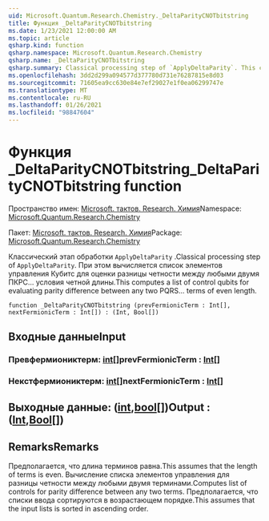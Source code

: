 ```yaml
---
uid: Microsoft.Quantum.Research.Chemistry._DeltaParityCNOTbitstring
title: Функция _DeltaParityCNOTbitstring
ms.date: 1/23/2021 12:00:00 AM
ms.topic: article
qsharp.kind: function
qsharp.namespace: Microsoft.Quantum.Research.Chemistry
qsharp.name: _DeltaParityCNOTbitstring
qsharp.summary: Classical processing step of `ApplyDeltaParity`. This computes a list of control qubits for evaluating parity difference between any two PQRS... terms of even length.
ms.openlocfilehash: 3dd2d299a094577d377780d731e76287815e8d03
ms.sourcegitcommit: 71605ea9cc630e84e7ef29027e1f0ea06299747e
ms.translationtype: MT
ms.contentlocale: ru-RU
ms.lasthandoff: 01/26/2021
ms.locfileid: "98847604"
---
```

# <a name="_deltaparitycnotbitstring-function"></a><span data-ttu-id="654da-102">Функция _DeltaParityCNOTbitstring</span><span class="sxs-lookup"><span data-stu-id="654da-102">_DeltaParityCNOTbitstring function</span></span>

<span data-ttu-id="654da-103">Пространство имен: [Microsoft. тактов. Research. Химия](xref:Microsoft.Quantum.Research.Chemistry)</span><span class="sxs-lookup"><span data-stu-id="654da-103">Namespace: [Microsoft.Quantum.Research.Chemistry](xref:Microsoft.Quantum.Research.Chemistry)</span></span>

<span data-ttu-id="654da-104">Пакет: [Microsoft. тактов. Research. Химия](https://nuget.org/packages/Microsoft.Quantum.Research.Chemistry)</span><span class="sxs-lookup"><span data-stu-id="654da-104">Package: [Microsoft.Quantum.Research.Chemistry](https://nuget.org/packages/Microsoft.Quantum.Research.Chemistry)</span></span>


<span data-ttu-id="654da-105">Классический этап обработки `ApplyDeltaParity` .</span><span class="sxs-lookup"><span data-stu-id="654da-105">Classical processing step of `ApplyDeltaParity`.</span></span>
<span data-ttu-id="654da-106">При этом вычисляется список элементов управления Кубитс для оценки разницы четности между любыми двумя ПКРС... условия четной длины.</span><span class="sxs-lookup"><span data-stu-id="654da-106">This computes a list of control qubits for evaluating parity difference between any two PQRS... terms of even length.</span></span>

```qsharp
function _DeltaParityCNOTbitstring (prevFermionicTerm : Int[], nextFermionicTerm : Int[]) : (Int, Bool[])
```


## <a name="input"></a><span data-ttu-id="654da-107">Входные данные</span><span class="sxs-lookup"><span data-stu-id="654da-107">Input</span></span>

### <a name="prevfermionicterm--int"></a><span data-ttu-id="654da-108">Превфермиониктерм: [int](xref:microsoft.quantum.lang-ref.int)[]</span><span class="sxs-lookup"><span data-stu-id="654da-108">prevFermionicTerm : [Int](xref:microsoft.quantum.lang-ref.int)[]</span></span>




### <a name="nextfermionicterm--int"></a><span data-ttu-id="654da-109">Некстфермиониктерм: [int](xref:microsoft.quantum.lang-ref.int)[]</span><span class="sxs-lookup"><span data-stu-id="654da-109">nextFermionicTerm : [Int](xref:microsoft.quantum.lang-ref.int)[]</span></span>





## <a name="output--intbool"></a><span data-ttu-id="654da-110">Выходные данные: ([int](xref:microsoft.quantum.lang-ref.int),[bool](xref:microsoft.quantum.lang-ref.bool)[])</span><span class="sxs-lookup"><span data-stu-id="654da-110">Output : ([Int](xref:microsoft.quantum.lang-ref.int),[Bool](xref:microsoft.quantum.lang-ref.bool)[])</span></span>



## <a name="remarks"></a><span data-ttu-id="654da-111">Remarks</span><span class="sxs-lookup"><span data-stu-id="654da-111">Remarks</span></span>

<span data-ttu-id="654da-112">Предполагается, что длина терминов равна.</span><span class="sxs-lookup"><span data-stu-id="654da-112">This assumes that the length of terms is even.</span></span>
<span data-ttu-id="654da-113">Вычисление списка элементов управления для разницы четности между любыми двумя терминами.</span><span class="sxs-lookup"><span data-stu-id="654da-113">Computes list of controls for parity difference between any two terms.</span></span>
<span data-ttu-id="654da-114">Предполагается, что списки ввода сортируются в возрастающем порядке.</span><span class="sxs-lookup"><span data-stu-id="654da-114">This assumes that the input lists is sorted in ascending order.</span></span>
